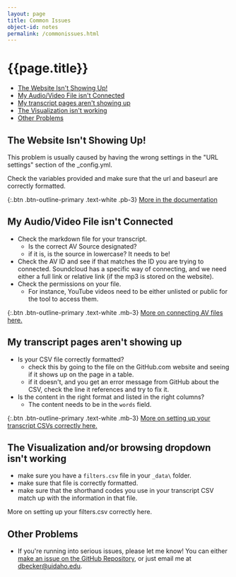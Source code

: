 ```yaml
---
layout: page
title: Common Issues
object-id: notes
permalink: /commonissues.html
---
```

# {{page.title}}

- [The Website Isn't Showing Up!](#the-website-isnt-showing-up)
- [My Audio/Video File isn't Connected](#my-audiovideo-file-isn't-connected)
- [My transcript pages aren't showing up](#my-transcript-pages-arent-showing-up)
- [The Visualization isn't working](#the-visualization-isnt-working)
- [Other Problems](#other-problems)

## The Website Isn't Showing Up!

This problem is usually caused by having the wrong settings in the "URL settings" section of the _config.yml. 

Check the variables provided and make sure that the url and baseurl are correctly formatted. 

{:.btn .btn-outline-primary .text-white .pb-3}
[More in the documentation](https://uidaholib.github.io/oral-history-as-data/howto/deploy.html#step-2-edit-your-url-settings-url-baseurl-and-repository)

## My Audio/Video File isn't Connected

- Check the markdown file for your transcript. 
    - Is the correct AV Source designated? 
    - if it is, is the source in lowercase? It needs to be!
- Check the AV ID and see if that matches the ID you are trying to connected. Soundcloud has a specific way of connecting, and we need either a full link or relative link (if the mp3 is stored on the website).
- Check the permissions on your file. 
    - For instance, YouTube videos need to be either unlisted or public for the tool to access them. 

{:.btn .btn-outline-primary .text-white .mb-3}
[More on connecting AV files here.](https://uidaholib.github.io/oral-history-as-data/howto/configurethesite.html#optional-connect-the-transcript-to-an-audio-or-video-file-using-av_source)

## My transcript pages aren't showing up

- Is your CSV file correctly formatted?
    - check this by going to the file on the GitHub.com website and seeing if it shows up on the page in a table. 
    - if it doesn't, and you get an error message from GitHub about the CSV, check the line it references and try to fix it. 
- Is the content in the right format and listed in the right columns?
    - The content needs to be in the `words` field.

{:.btn .btn-outline-primary .text-white .mb-3}
[More on setting up your transcript CSVs correctly here.](https://uidaholib.github.io/oral-history-as-data/howto/prepareyourdata.html)

## The Visualization and/or browsing dropdown isn't working

- make sure you have a `filters.csv` file in your `_data\` folder. 
- make sure that file is correctly formatted.
- make sure that the shorthand codes you use in your transcript CSV match up with the information in that file. 

More on setting up your filters.csv correctly here. 

## Other Problems

- If you're running into serious issues, please let me know! You can either [make an issue on the GitHub Repository](https://github.com/uidaholib/oral-history-as-data/issues), or just email me at dbecker@uidaho.edu. 
